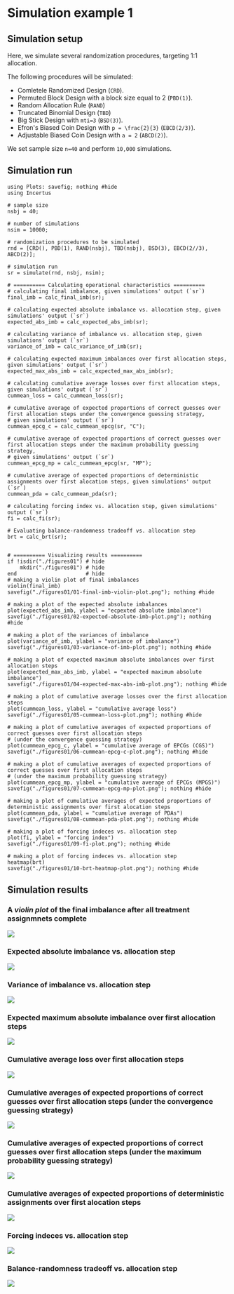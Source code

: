 # Simulation example 1

## Simulation setup

Here, we simulate several randomization procedures, targeting 1:1 allocation.

The following procedures will be simulated:

- Comletele Randomized Design (`CRD`).
- Permuted Block Design with a block size equal to 2 (`PBD(1)`).
- Random Allocation Rule (`RAND`)
- Truncated Binomial Design (`TBD`)
- Big Stick Design with ``mti=3`` (`BSD(3)`).
- Efron's Biased Coin Design with ``p = \frac{2}{3}`` (`EBCD(2/3)`).
- Adjustable Biased Coin Design with ``a = 2`` (`ABCD(2)`).

We set sample size ``n=40`` and perform ``10,000`` simulations.

## Simulation run

```@example
using Plots: savefig; nothing #hide
using Incertus

# sample size
nsbj = 40;

# number of simulations
nsim = 10000;

# randomization procedures to be simulated
rnd = [CRD(), PBD(1), RAND(nsbj), TBD(nsbj), BSD(3), EBCD(2//3), ABCD(2)];

# simulation run
sr = simulate(rnd, nsbj, nsim);

# ========== Calculating operational characteristics ==========
# calculating final imbalance, given simulations' output (`sr`) 
final_imb = calc_final_imb(sr);

# calculating expected absolute imbalance vs. allocation step, given simulations' output (`sr`) 
expected_abs_imb = calc_expected_abs_imb(sr);

# calculating variance of imbalance vs. allocation step, given simulations' output (`sr`) 
variance_of_imb = calc_variance_of_imb(sr);

# calculating expected maximum imbalances over first allocation steps, given simulations' output (`sr`) 
expected_max_abs_imb = calc_expected_max_abs_imb(sr);

# calculating cumulative average losses over first allocation steps, given simulations' output (`sr`) 
cummean_loss = calc_cummean_loss(sr);

# cumulative average of expected proportions of correct guesses over first allocation steps under the convergence guessing strategy, 
# given simulations' output (`sr`) 
cummean_epcg_c = calc_cummean_epcg(sr, "C");

# cumulative average of expected proportions of correct guesses over first allocation steps under the maximum probability guessing strategy, 
# given simulations' output (`sr`) 
cummean_epcg_mp = calc_cummean_epcg(sr, "MP");

# cumulative average of expected proportions of deterministic assignments over first alocation steps, given simulations' output (`sr`) 
cummean_pda = calc_cummean_pda(sr);

# calculating forcing index vs. allocation step, given simulations' output (`sr`) 
fi = calc_fi(sr);

# Evaluating balance-randomness tradeoff vs. allocation step
brt = calc_brt(sr);


# ========== Visualizing results ==========
if !isdir("./figures01") # hide
    mkdir("./figures01") # hide
end                      # hide
# making a violin plot of final imbalances 
violin(final_imb)
savefig("./figures01/01-final-imb-violin-plot.png"); nothing #hide

# making a plot of the expected absolute imbalances 
plot(expected_abs_imb, ylabel = "ecpexted absolute imbalance")
savefig("./figures01/02-expected-absolute-imb-plot.png"); nothing #hide

# making a plot of the variances of imbalance
plot(variance_of_imb, ylabel = "variance of imbalance")
savefig("./figures01/03-variance-of-imb-plot.png"); nothing #hide

# making a plot of expected maximum absolute imbalances over first allocation steps
plot(expected_max_abs_imb, ylabel = "expected maximum absolute imbalance")
savefig("./figures01/04-expected-max-abs-imb-plot.png"); nothing #hide

# making a plot of cumulative average losses over the first allocation steps
plot(cummean_loss, ylabel = "cumulative average loss")
savefig("./figures01/05-cummean-loss-plot.png"); nothing #hide

# making a plot of cumulative averages of expected proportions of correct guesses over first allocation steps 
# (under the convergence guessing strategy) 
plot(cummean_epcg_c, ylabel = "cumulative average of EPCGs (CGS)")
savefig("./figures01/06-cummean-epcg-c-plot.png"); nothing #hide

# making a plot of cumulative averages of expected proportions of correct guesses over first allocation steps 
# (under the maximum probability guessing strategy) 
plot(cummean_epcg_mp, ylabel = "cumulative average of EPCGs (MPGS)")
savefig("./figures01/07-cummean-epcg-mp-plot.png"); nothing #hide

# making a plot of cumulative averages of expected proportions of deterministic assignments over first alocation steps
plot(cummean_pda, ylabel = "cumulative average of PDAs")
savefig("./figures01/08-cummean-pda-plot.png"); nothing #hide

# making a plot of forcing indeces vs. allocation step 
plot(fi, ylabel = "forcing index")
savefig("./figures01/09-fi-plot.png"); nothing #hide

# making a plot of forcing indeces vs. allocation step 
heatmap(brt)
savefig("./figures01/10-brt-heatmap-plot.png"); nothing #hide

```

## Simulation results

### A _violin plot_ of the final imbalance after all treatment assignmnets complete

![](./figures01/01-final-imb-violin-plot.png)

### Expected absolute imbalance vs. allocation step

![](./figures01/02-expected-absolute-imb-plot.png)

### Variance of imbalance vs. allocation step

![](./figures01/03-variance-of-imb-plot.png)

### Expected maximum absolute imbalance over first allocation steps

![](./figures01/04-expected-max-abs-imb-plot.png)

### Cumulative average loss over first allocation steps

![](./figures01/05-cummean-loss-plot.png)

### Cumulative averages of expected proportions of correct guesses over first allocation steps (under the convergence guessing strategy) 

![](./figures01/06-cummean-epcg-c-plot.png)

### Cumulative averages of expected proportions of correct guesses over first allocation steps (under the maximum probability guessing strategy) 

![](./figures01/07-cummean-epcg-mp-plot.png)

### Cumulative averages of expected proportions of deterministic assignments over first alocation steps

![](./figures01/08-cummean-pda-plot.png)

### Forcing indeces vs. allocation step 

![](./figures01/09-fi-plot.png)

### Balance-randomness tradeoff vs. allocation step 

![](./figures01/10-brt-heatmap-plot.png)
